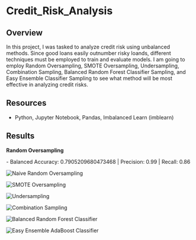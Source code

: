 # Credit_Risk_Analysis

## Overview

In this project, I was tasked to analyze credit risk using unbalanced methods. Since good loans easily outnumber risky loands, different techniques must be employed to train and evaluate models. I am going to employ Random Oversampling, SMOTE Oversampling, Undersampling, Combination Sampling, Balanced Random Forest Classifier Sampling, and Easy Ensemble Classifier Sampling to see what method will be most effective in analyzing credit risks.

## Resources
- Python, Jupyter Notebook, Pandas, Imbalanced Learn (imblearn)

## Results

<p><b>Random Oversampling</b></p>
- Balanced Accuracy: 0.7905209680473468 | Precision: 0.99 | Recall: 0.86

![Naive Random Oversampling](https://user-images.githubusercontent.com/102476861/179847554-740582e2-4ffa-448a-9b84-97e907bcbc21.png)

![SMOTE Oversampling](https://user-images.githubusercontent.com/102476861/179847586-a3c13c5d-baae-43a4-abe4-dffdbe7e228b.png)

![Undersampling](https://user-images.githubusercontent.com/102476861/179847614-0b998a6a-6e49-4490-a7dd-3babb736d58c.png)

![Combination Sampling](https://user-images.githubusercontent.com/102476861/179847638-65eaa06b-ddc5-4fd0-8b9a-de12df0fe6d9.png)

![Balanced Random Forest Classifier](https://user-images.githubusercontent.com/102476861/179847652-0b0d8a04-a843-417e-ab09-4836a1027bf6.png)

![Easy Ensemble AdaBoost Classifier](https://user-images.githubusercontent.com/102476861/179847680-91314614-772e-4933-bbe0-3d697740c543.png)
